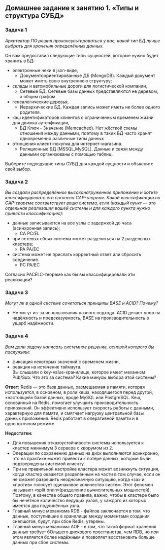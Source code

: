 ## Домашнее задание к занятию 1. «Типы и структура СУБД»

### Задача 1
*Архитектор ПО решил проконсультироваться у вас, какой тип БД лучше выбрать для хранения определённых данных.*

Он вам предоставил следующие типы сущностей, которые нужно будет хранить в БД:

* электронные чеки в json-виде,
  * Документоориентированные ДБ (MongoDB). Каждый документ может иметь свою внутреннюю структуру;
* склады и автомобильные дороги для логистической компании,
  * Сетевые БД. Сетевые базы данных представляются не деревом, а общим графом
* генеалогические деревья,
  * Иерархические БД. Каждая запись может иметь не более одного родителя.
* кэш идентификаторов клиентов с ограниченным временем жизни для движка аутенфикации,
  * БД Ключ - Значение (Memcached). Нет жёсткой схемы отношения между данными, поэтому в таких БД часто хранят одновременно различные типы данных
* отношения клиент-покупка для интернет-магазина.
  * Реляционные БД (MSSQL,MySQL). Данные и связи между данными организованы с помощью таблиц.        


Выберите подходящие типы СУБД для каждой сущности и объясните свой выбор.

### Задача 2
*Вы создали распределённое высоконагруженное приложение и хотите классифицировать его согласно CAP-теореме. Какой классификации по CAP-теореме соответствует ваша система, если (каждый пункт — это отдельная реализация вашей системы и для каждого пункта нужно привести классификацию):*

* данные записываются на все узлы с задержкой до часа (асинхронная запись);
  * CA PC/EL
* при сетевых сбоях система может разделиться на 2 раздельных кластера;
  * PA PA/EC
* система может не прислать корректный ответ или сбросить соединение.
  * PC PA/EC


Согласно PACELC-теореме как бы вы классифицировали эти реализации?

### Задача 3
*Могут ли в одной системе сочетаться принципы BASE и ACID? Почему?*
  * Не могут из-за использования разного подхода. ACID делает упор на надёжность и предсказуемость, BASE на производительность в ущерб надёжности.

### Задача 4
*Вам дали задачу написать системное решение, основой которого бы послужили:*

* фиксация некоторых значений с временем жизни,
* реакция на истечение таймаута.   
Вы слышали о key-value-хранилище, которое имеет механизм Pub/Sub. Что это за система? Какие минусы выбора этой системы?

**Ответ:** Redis — это база данных, размещаемая в памяти, которая используется, в основном, в роли кеша, находящегося перед другой, «настоящей» базой данных, вроде MySQL или PostgreSQL. Кеш, основанный на Redis, помогает улучшить производительность приложений. Он эффективно использует скорость работы с данными, характерную для памяти, и смягчает нагрузку центральной базы данных приложения. Redis работает в оперативной памяти и в однопоточном режиме.

**Недостатки:**
   * Для повышения отказоустойчивости системы используется к кластер миинимум 3 сервера с кворумом из 2.
   * Операции по сохранению данных на диск выполняются асинхронно, что на практике может привести к потере данных, которые были подтверждены системой клиенту.
   * При не правильной настройке кластера может возникнуть ситуация, когда кластер окажется разделённым на части в том случае, если он не сможет разрешить неоднозначную ситуацию, когда «за» и «против» голосует одинаковое количество систем. Этот феномен называют «split brain»(разделение вычислительных мощностей). Поэтому, в качестве общего правила, важно, чтобы в кластере было бы нечётное количество ведущих узлов, у каждого из которых имеется два подчинённых узла.
   * Главный минус механизма RDB - файлов заключается в том, что данные, поступившие в хранилище между моментами создания снепшотов, будут, при сбое Redis, утеряны.
   * Главный минус механизма AOF - в том, что такой формат хранения данных требует бОльшего дискового просттанства, чем RDB, но при этом является более надёжным и позволяет восстановить больше данных при сбое системы. 


